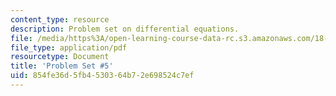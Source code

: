 ```yaml
---
content_type: resource
description: Problem set on differential equations.
file: /media/https%3A/open-learning-course-data-rc.s3.amazonaws.com/18-034-honors-differential-equations-spring-2009/854fe36d5fb4530364b72e698524c7ef_MIT18_034s09_pset05.pdf
file_type: application/pdf
resourcetype: Document
title: 'Problem Set #5'
uid: 854fe36d-5fb4-5303-64b7-2e698524c7ef
---
```

